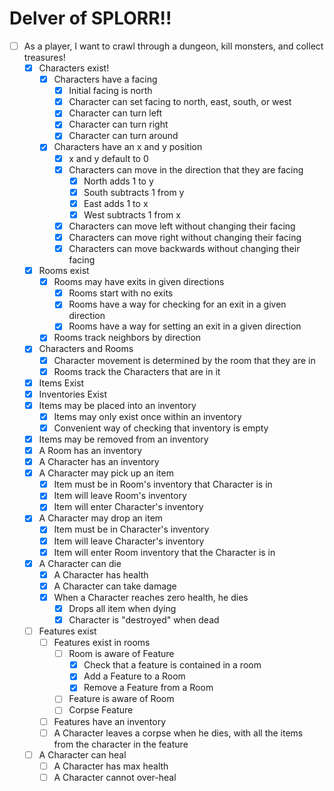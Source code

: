 # Delver of SPLORR!!

- [ ] As a player, I want to crawl through a dungeon, kill monsters, and collect treasures!
  - [x] Characters exist!
    - [x] Characters have a facing
      - [x] Initial facing is north
      - [x] Character can set facing to north, east, south, or west
      - [x] Character can turn left
      - [x] Character can turn right
      - [x] Character can turn around
    - [x] Characters have an x and y position
      - [x] x and y default to 0 
      - [x] Characters can move in the direction that they are facing
          - [x] North adds 1 to y
          - [x] South subtracts 1 from y
          - [x] East adds 1 to x
          - [x] West subtracts 1 from x
      - [x] Characters can move left without changing their facing
      - [x] Characters can move right without changing their facing
      - [x] Characters can move backwards without changing their facing
  - [x] Rooms exist
    - [x] Rooms may have exits in given directions
      - [x] Rooms start with no exits 
      - [x] Rooms have a way for checking for an exit in a given direction
      - [x] Rooms have a way for setting an exit in a given direction
    - [x] Rooms track neighbors by direction
  - [x] Characters and Rooms
    - [x] Character movement is determined by the room that they are in
    - [x] Rooms track the Characters that are in it
  - [x] Items Exist
  - [x] Inventories Exist
  - [x] Items may be placed into an inventory
    - [x] Items may only exist once within an inventory
    - [x] Convenient way of checking that inventory is empty
  - [x] Items may be removed from an inventory
  - [x] A Room has an inventory
  - [x] A Character has an inventory
  - [x] A Character may pick up an item
    - [x] Item must be in Room's inventory that Character is in
    - [x] Item will leave Room's inventory
    - [x] Item will enter Character's inventory
  - [x] A Character may drop an item
    - [x] Item must be in Character's inventory
    - [x] Item will leave Character's inventory
    - [x] Item will enter Room inventory that the Character is in
  - [x] A Character can die
    - [x] A Character has health
    - [x] A Character can take damage
    - [x] When a Character reaches zero health, he dies
      - [x] Drops all item when dying
      - [x] Character is "destroyed" when dead
  - [ ] Features exist
    - [ ] Features exist in rooms
      - [ ] Room is aware of Feature
        - [x] Check that a feature is contained in a room
        - [x] Add a Feature to a Room
        - [x] Remove a Feature from a Room
      - [ ] Feature is aware of Room
      - [ ] Corpse Feature
    - [ ] Features have an inventory
    - [ ] A Character leaves a corpse when he dies, with all the items from the character in the feature
  - [ ] A Character can heal
    - [ ] A Character has max health
    - [ ] A Character cannot over-heal
